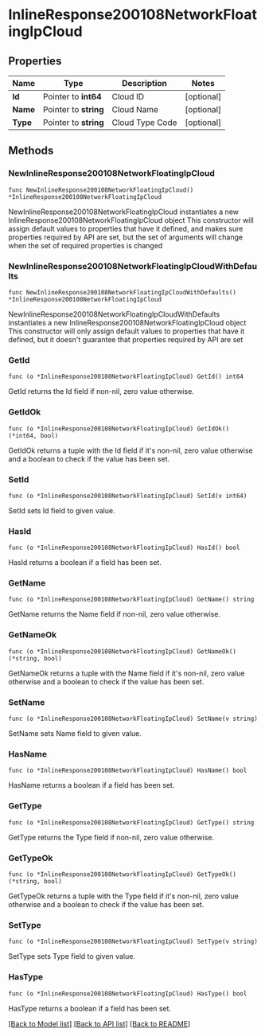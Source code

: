 # InlineResponse200108NetworkFloatingIpCloud

## Properties

Name | Type | Description | Notes
------------ | ------------- | ------------- | -------------
**Id** | Pointer to **int64** | Cloud ID | [optional] 
**Name** | Pointer to **string** | Cloud Name | [optional] 
**Type** | Pointer to **string** | Cloud Type Code | [optional] 

## Methods

### NewInlineResponse200108NetworkFloatingIpCloud

`func NewInlineResponse200108NetworkFloatingIpCloud() *InlineResponse200108NetworkFloatingIpCloud`

NewInlineResponse200108NetworkFloatingIpCloud instantiates a new InlineResponse200108NetworkFloatingIpCloud object
This constructor will assign default values to properties that have it defined,
and makes sure properties required by API are set, but the set of arguments
will change when the set of required properties is changed

### NewInlineResponse200108NetworkFloatingIpCloudWithDefaults

`func NewInlineResponse200108NetworkFloatingIpCloudWithDefaults() *InlineResponse200108NetworkFloatingIpCloud`

NewInlineResponse200108NetworkFloatingIpCloudWithDefaults instantiates a new InlineResponse200108NetworkFloatingIpCloud object
This constructor will only assign default values to properties that have it defined,
but it doesn't guarantee that properties required by API are set

### GetId

`func (o *InlineResponse200108NetworkFloatingIpCloud) GetId() int64`

GetId returns the Id field if non-nil, zero value otherwise.

### GetIdOk

`func (o *InlineResponse200108NetworkFloatingIpCloud) GetIdOk() (*int64, bool)`

GetIdOk returns a tuple with the Id field if it's non-nil, zero value otherwise
and a boolean to check if the value has been set.

### SetId

`func (o *InlineResponse200108NetworkFloatingIpCloud) SetId(v int64)`

SetId sets Id field to given value.

### HasId

`func (o *InlineResponse200108NetworkFloatingIpCloud) HasId() bool`

HasId returns a boolean if a field has been set.

### GetName

`func (o *InlineResponse200108NetworkFloatingIpCloud) GetName() string`

GetName returns the Name field if non-nil, zero value otherwise.

### GetNameOk

`func (o *InlineResponse200108NetworkFloatingIpCloud) GetNameOk() (*string, bool)`

GetNameOk returns a tuple with the Name field if it's non-nil, zero value otherwise
and a boolean to check if the value has been set.

### SetName

`func (o *InlineResponse200108NetworkFloatingIpCloud) SetName(v string)`

SetName sets Name field to given value.

### HasName

`func (o *InlineResponse200108NetworkFloatingIpCloud) HasName() bool`

HasName returns a boolean if a field has been set.

### GetType

`func (o *InlineResponse200108NetworkFloatingIpCloud) GetType() string`

GetType returns the Type field if non-nil, zero value otherwise.

### GetTypeOk

`func (o *InlineResponse200108NetworkFloatingIpCloud) GetTypeOk() (*string, bool)`

GetTypeOk returns a tuple with the Type field if it's non-nil, zero value otherwise
and a boolean to check if the value has been set.

### SetType

`func (o *InlineResponse200108NetworkFloatingIpCloud) SetType(v string)`

SetType sets Type field to given value.

### HasType

`func (o *InlineResponse200108NetworkFloatingIpCloud) HasType() bool`

HasType returns a boolean if a field has been set.


[[Back to Model list]](../README.md#documentation-for-models) [[Back to API list]](../README.md#documentation-for-api-endpoints) [[Back to README]](../README.md)


